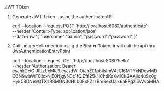 JWT TOken

1. Generate JWT Token - using the authenticate API
	
	curl --location --request POST 'http://localhost:8080/authenticate' \
	--header 'Content-Type: application/json' \
	--data-raw '{
	    "username":"admin",
	    "password":"password"
	}'
	
2. Call the getHello method using the Bearer Token, it will call the api thru JwtAuthenticationEntryPoint

	curl --location --request GET 'http://localhost:8080/hello' \
	--header 'Authorization: Bearer eyJhbGciOiJIUzUxMiJ9.eyJzdWIiOiJhZG1pbiIsImV4cCI6MTYxNDcwMDQ3NSwiaWF0IjoxNjE0NjgyNDc1fQ.EftI25kHChtiKoXMiCkGAAjiqNuSx0gHykO8DNe9QTXI1RSMGN3GHLb0FxFZszBmSexUaIx6aEPgzi5vVvoMHA'